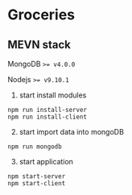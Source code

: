 # Groceries

## MEVN stack

MongoDB `>= v4.0.0`

Nodejs `>= v9.10.1`

1.  start install modules

```
npm run install-server
npm run install-client
```

2.  start import data into mongoDB

```
npm run mongodb
```

3.  start application

```
npm start-server
npm start-client
```
